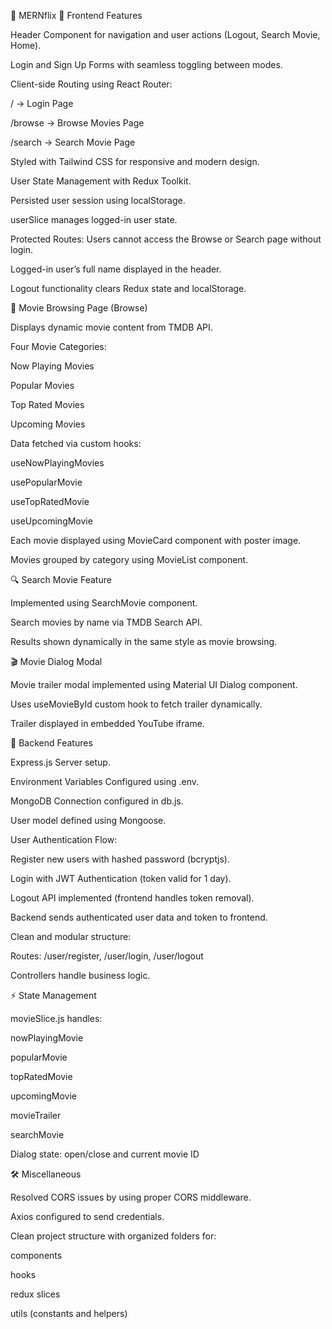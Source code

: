 🚀 MERNflix
🌟 Frontend Features

Header Component for navigation and user actions (Logout, Search Movie, Home).

Login and Sign Up Forms with seamless toggling between modes.

Client-side Routing using React Router:

/ → Login Page

/browse → Browse Movies Page

/search → Search Movie Page

Styled with Tailwind CSS for responsive and modern design.

User State Management with Redux Toolkit.

Persisted user session using localStorage.

userSlice manages logged-in user state.

Protected Routes: Users cannot access the Browse or Search page without login.

Logged-in user’s full name displayed in the header.

Logout functionality clears Redux state and localStorage.

🎥 Movie Browsing Page (Browse)

Displays dynamic movie content from TMDB API.

Four Movie Categories:

Now Playing Movies

Popular Movies

Top Rated Movies

Upcoming Movies

Data fetched via custom hooks:

useNowPlayingMovies

usePopularMovie

useTopRatedMovie

useUpcomingMovie

Each movie displayed using MovieCard component with poster image.

Movies grouped by category using MovieList component.

🔍 Search Movie Feature

Implemented using SearchMovie component.

Search movies by name via TMDB Search API.

Results shown dynamically in the same style as movie browsing.

🎬 Movie Dialog Modal

Movie trailer modal implemented using Material UI Dialog component.

Uses useMovieById custom hook to fetch trailer dynamically.

Trailer displayed in embedded YouTube iframe.

🚀 Backend Features

Express.js Server setup.

Environment Variables Configured using .env.

MongoDB Connection configured in db.js.

User model defined using Mongoose.

User Authentication Flow:

Register new users with hashed password (bcryptjs).

Login with JWT Authentication (token valid for 1 day).

Logout API implemented (frontend handles token removal).

Backend sends authenticated user data and token to frontend.

Clean and modular structure:

Routes: /user/register, /user/login, /user/logout

Controllers handle business logic.

⚡ State Management

movieSlice.js handles:

nowPlayingMovie

popularMovie

topRatedMovie

upcomingMovie

movieTrailer

searchMovie

Dialog state: open/close and current movie ID

🛠️ Miscellaneous

Resolved CORS issues by using proper CORS middleware.

Axios configured to send credentials.

Clean project structure with organized folders for:

components

hooks

redux slices

utils (constants and helpers)